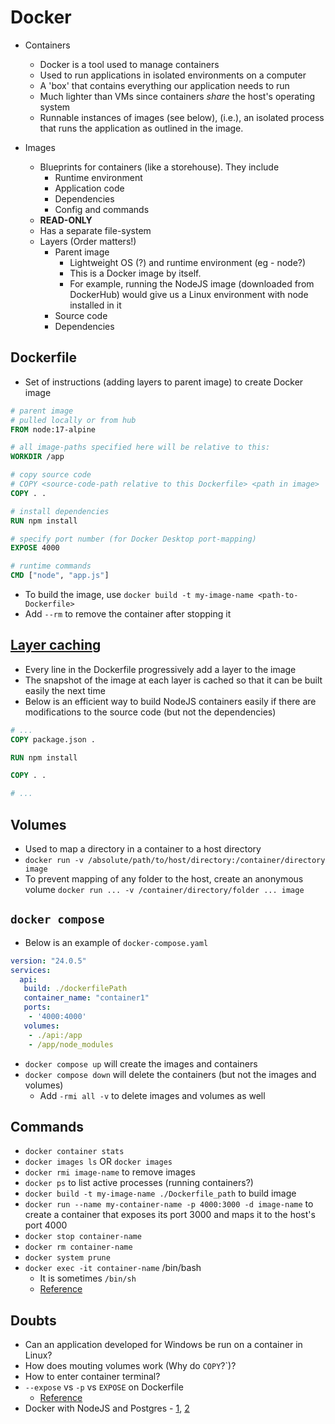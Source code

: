 # Docker

-   Containers
    -   Docker is a tool used to manage containers
    -   Used to run applications in isolated environments on a computer
    -   A 'box' that contains everything our application needs to run
    -   Much lighter than VMs since containers *share* the host's operating system
    -   Runnable instances of images (see below), (i.e.), an isolated process that runs the application as outlined in the image.

-   Images
    -   Blueprints for containers (like a storehouse). They include
        -   Runtime environment
        -   Application code
        -   Dependencies
        -   Config and commands
    -   **READ-ONLY**
    -   Has a separate file-system
    -   Layers (Order matters!)
        -   Parent image
            -   Lightweight OS (?) and runtime environment (eg - node?)
            -   This is a Docker image by itself.
            -   For example, running the NodeJS image (downloaded from
                DockerHub) would give us a Linux environment with node installed
                in it
        -   Source code
        -   Dependencies

## Dockerfile
-   Set of instructions (adding layers to parent image) to create Docker image
```dockerfile
# parent image
# pulled locally or from hub
FROM node:17-alpine

# all image-paths specified here will be relative to this:
WORKDIR /app

# copy source code 
# COPY <source-code-path relative to this Dockerfile> <path in image>
COPY . .

# install dependencies
RUN npm install

# specify port number (for Docker Desktop port-mapping)
EXPOSE 4000

# runtime commands
CMD ["node", "app.js"]
```
-   To build the image, use `docker build -t my-image-name <path-to-Dockerfile>`
-   Add `--rm` to remove the container after stopping it

## [Layer caching](https://docs.docker.com/build/cache/)
-   Every line in the Dockerfile progressively add a layer to the image 
-   The snapshot of the image at each layer is cached so that it can be built
    easily the next time
-   Below is an efficient way to build NodeJS containers easily if there are
    modifications to the source code (but not the dependencies)
```dockerfile
# ...
COPY package.json .

RUN npm install

COPY . .

# ...
```

## Volumes
-   Used to map a directory in a container to a host directory
-   `docker run -v /absolute/path/to/host/directory:/container/directory image`
-   To prevent mapping of any folder to the host, create an anonymous volume
    `docker run ... -v /container/directory/folder ... image`

## `docker compose`
-   Below is an example of `docker-compose.yaml`
```yaml
version: "24.0.5"
services:
  api:
   build: ./dockerfilePath
   container_name: "container1"
   ports:
    - '4000:4000'
   volumes:
    - ./api:/app
    - /app/node_modules
```
-   `docker compose up` will create the images and containers
-   `docker compose down` will delete the containers (but not the images and
    volumes)
    -   Add `-rmi all -v` to delete images and volumes as well

## Commands
-   `docker container stats`
-   `docker images ls` OR `docker images`
-   `docker rmi image-name` to remove images
-   `docker ps` to list active processes (running containers?)
-   `docker build -t my-image-name ./Dockerfile_path` to build image 
-   `docker run --name my-container-name -p 4000:3000 -d image-name` to create a
    container that exposes its port 3000 and maps it to the host's port 4000
-   `docker stop container-name`
-   `docker rm container-name`
-   `docker system prune`
-   `docker exec -it container-name` /bin/bash
    -   It is sometimes `/bin/sh`
    -   [Reference](https://stackoverflow.com/questions/26153686/how-do-i-run-a-command-on-an-already-existing-docker-container)
 
## Doubts
-   Can an application developed for Windows be run on a container in Linux?
-   How does mouting volumes work (Why do `COPY`?`)?
-   How to enter container terminal?
-   `--expose` vs `-p` vs `EXPOSE` on Dockerfile
    -   [Reference](https://stackoverflow.com/questions/40801772/what-is-the-difference-between-ports-and-expose-in-docker-compose)
-   Docker with NodeJS and Postgres -
    [1](https://kundan-9343.medium.com/node-js-rest-api-setup-with-docker-compose-express-and-postgres-d53fb0c77da7),
    [2](https://dev.to/chandrapantachhetri/docker-postgres-node-typescript-setup-47db)
